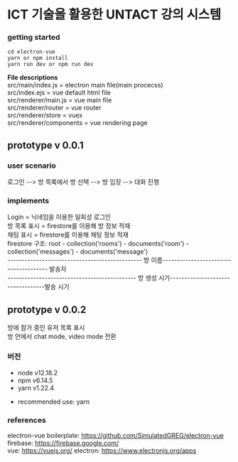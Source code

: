 # ICT 기술을 활용한 UNTACT 강의 시스템
### getting started  
``` 
cd electron-vue
yarn or npm install  
yarn run dev or npm run dev  
```
**File descriptions**  
src/main/index.js = electron main file(main procecss)  
src/index.ejs = vue default html file  
src/renderer/main.js = vue main file  
src/renderer/router = vue router  
src/renderer/store = vuex  
src/renderer/components = vue rendering page  
## prototype v 0.0.1


### user scenario
로그인 --> 방 목록에서 방 선택 --> 방 입장 --> 대화 진행

### implements

Login = 닉네임을 이용한 일회성 로그인  
방 목록 표시 = firestore를 이용해 방 정보 적재  
채팅 표시 = firestore를 이용해 채팅 정보 적재  
firestore 구조: root - collection('rooms') - documents('room') - collection('messages') - documents('message')  
----------------------------------------------- 방 이름-------------------------------------- 발송자  
--------------------------------------------- 방 생성 시기----------------------------------발송 시기


## prototype v 0.0.2
방에 참가 중인 유저 목록 표시  
방 안에서 chat mode, video mode 전환 
### 버전

- node v12.18.2
- npm v6.14.5
- yarn v1.22.4

* recommended use: yarn

### references  
electron-vue boilerplate: https://github.com/SimulatedGREG/electron-vue  
firebase: https://firebase.google.com/  
vue: https://vuejs.org/
electron: https://www.electronjs.org/apps  
